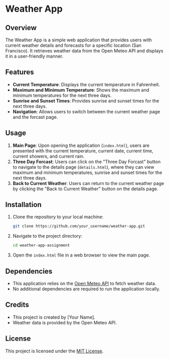 # Weather App

## Overview

The Weather App is a simple web application that provides users with current weather details and forecasts for a specific location (San Francisco). It retrieves weather data from the Open Meteo API and displays it in a user-friendly manner.

## Features

- **Current Temperature**: Displays the current temperature in Fahrenheit.
- **Maximum and Minimum Temperature**: Shows the maximum and minimum temperatures for the next three days.
- **Sunrise and Sunset Times**: Provides sunrise and sunset times for the next three days.
- **Navigation**: Allows users to switch between the current weather page and the forcast page.

## Usage

1. **Main Page**: Upon opening the application (`index.html`), users are presented with the current temperature, current date, current time, current showers, and current rain.
2. **Three Day Forcast**: Users can click on the "Three Day Forcast" button to navigate to the details page (`details.html`), where they can view maximum and minimum temperatures, sunrise and sunset times for the next three days.
3. **Back to Current Weather**: Users can return to the current weather page by clicking the "Back to Current Weather" button on the details page.

## Installation

1. Clone the repository to your local machine:

    ```bash
    git clone https://github.com/your_username/weather-app.git
    ```

2. Navigate to the project directory:

    ```bash
    cd weather-app-assignment
    ```

3. Open the `index.html` file in a web browser to view the main page.

## Dependencies

- This application relies on the [Open Meteo API](https://open-meteo.com/) to fetch weather data.
- No additional dependencies are required to run the application locally.

## Credits

- This project is created by [Your Name].
- Weather data is provided by the Open Meteo API.

## License

This project is licensed under the [MIT License](LICENSE).